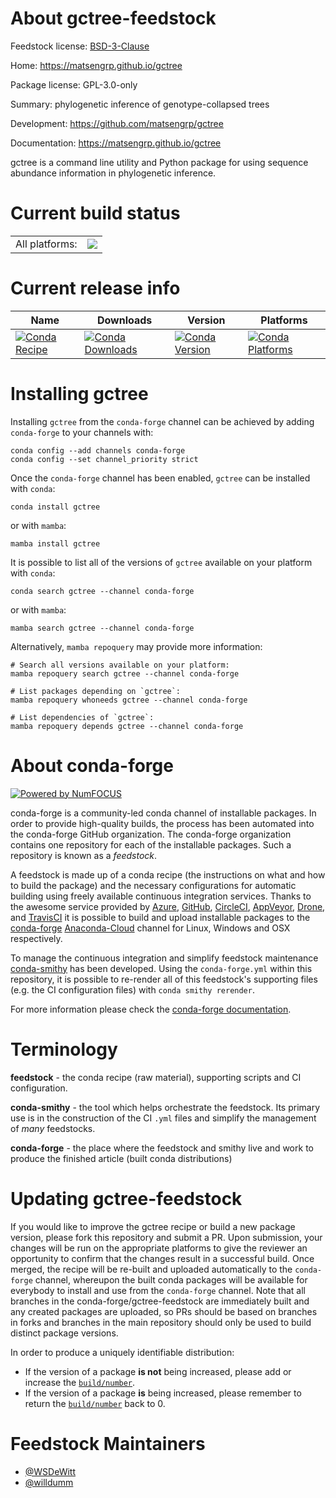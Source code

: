 About gctree-feedstock
======================

Feedstock license: [BSD-3-Clause](https://github.com/conda-forge/gctree-feedstock/blob/main/LICENSE.txt)

Home: https://matsengrp.github.io/gctree

Package license: GPL-3.0-only

Summary: phylogenetic inference of genotype-collapsed trees

Development: https://github.com/matsengrp/gctree

Documentation: https://matsengrp.github.io/gctree

gctree is a command line utility and Python package for using
sequence abundance information in phylogenetic inference.


Current build status
====================


<table><tr><td>All platforms:</td>
    <td>
      <a href="https://dev.azure.com/conda-forge/feedstock-builds/_build/latest?definitionId=15618&branchName=main">
        <img src="https://dev.azure.com/conda-forge/feedstock-builds/_apis/build/status/gctree-feedstock?branchName=main">
      </a>
    </td>
  </tr>
</table>

Current release info
====================

| Name | Downloads | Version | Platforms |
| --- | --- | --- | --- |
| [![Conda Recipe](https://img.shields.io/badge/recipe-gctree-green.svg)](https://anaconda.org/conda-forge/gctree) | [![Conda Downloads](https://img.shields.io/conda/dn/conda-forge/gctree.svg)](https://anaconda.org/conda-forge/gctree) | [![Conda Version](https://img.shields.io/conda/vn/conda-forge/gctree.svg)](https://anaconda.org/conda-forge/gctree) | [![Conda Platforms](https://img.shields.io/conda/pn/conda-forge/gctree.svg)](https://anaconda.org/conda-forge/gctree) |

Installing gctree
=================

Installing `gctree` from the `conda-forge` channel can be achieved by adding `conda-forge` to your channels with:

```
conda config --add channels conda-forge
conda config --set channel_priority strict
```

Once the `conda-forge` channel has been enabled, `gctree` can be installed with `conda`:

```
conda install gctree
```

or with `mamba`:

```
mamba install gctree
```

It is possible to list all of the versions of `gctree` available on your platform with `conda`:

```
conda search gctree --channel conda-forge
```

or with `mamba`:

```
mamba search gctree --channel conda-forge
```

Alternatively, `mamba repoquery` may provide more information:

```
# Search all versions available on your platform:
mamba repoquery search gctree --channel conda-forge

# List packages depending on `gctree`:
mamba repoquery whoneeds gctree --channel conda-forge

# List dependencies of `gctree`:
mamba repoquery depends gctree --channel conda-forge
```


About conda-forge
=================

[![Powered by
NumFOCUS](https://img.shields.io/badge/powered%20by-NumFOCUS-orange.svg?style=flat&colorA=E1523D&colorB=007D8A)](https://numfocus.org)

conda-forge is a community-led conda channel of installable packages.
In order to provide high-quality builds, the process has been automated into the
conda-forge GitHub organization. The conda-forge organization contains one repository
for each of the installable packages. Such a repository is known as a *feedstock*.

A feedstock is made up of a conda recipe (the instructions on what and how to build
the package) and the necessary configurations for automatic building using freely
available continuous integration services. Thanks to the awesome service provided by
[Azure](https://azure.microsoft.com/en-us/services/devops/), [GitHub](https://github.com/),
[CircleCI](https://circleci.com/), [AppVeyor](https://www.appveyor.com/),
[Drone](https://cloud.drone.io/welcome), and [TravisCI](https://travis-ci.com/)
it is possible to build and upload installable packages to the
[conda-forge](https://anaconda.org/conda-forge) [Anaconda-Cloud](https://anaconda.org/)
channel for Linux, Windows and OSX respectively.

To manage the continuous integration and simplify feedstock maintenance
[conda-smithy](https://github.com/conda-forge/conda-smithy) has been developed.
Using the ``conda-forge.yml`` within this repository, it is possible to re-render all of
this feedstock's supporting files (e.g. the CI configuration files) with ``conda smithy rerender``.

For more information please check the [conda-forge documentation](https://conda-forge.org/docs/).

Terminology
===========

**feedstock** - the conda recipe (raw material), supporting scripts and CI configuration.

**conda-smithy** - the tool which helps orchestrate the feedstock.
                   Its primary use is in the construction of the CI ``.yml`` files
                   and simplify the management of *many* feedstocks.

**conda-forge** - the place where the feedstock and smithy live and work to
                  produce the finished article (built conda distributions)


Updating gctree-feedstock
=========================

If you would like to improve the gctree recipe or build a new
package version, please fork this repository and submit a PR. Upon submission,
your changes will be run on the appropriate platforms to give the reviewer an
opportunity to confirm that the changes result in a successful build. Once
merged, the recipe will be re-built and uploaded automatically to the
`conda-forge` channel, whereupon the built conda packages will be available for
everybody to install and use from the `conda-forge` channel.
Note that all branches in the conda-forge/gctree-feedstock are
immediately built and any created packages are uploaded, so PRs should be based
on branches in forks and branches in the main repository should only be used to
build distinct package versions.

In order to produce a uniquely identifiable distribution:
 * If the version of a package **is not** being increased, please add or increase
   the [``build/number``](https://docs.conda.io/projects/conda-build/en/latest/resources/define-metadata.html#build-number-and-string).
 * If the version of a package **is** being increased, please remember to return
   the [``build/number``](https://docs.conda.io/projects/conda-build/en/latest/resources/define-metadata.html#build-number-and-string)
   back to 0.

Feedstock Maintainers
=====================

* [@WSDeWitt](https://github.com/WSDeWitt/)
* [@willdumm](https://github.com/willdumm/)

